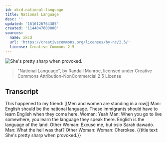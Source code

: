 ```yaml
---
id: xkcd.national-language
title: National Language
desc: ''
updated: '1616126764385'
created: '1144047600000'
sources:
  name: xkcd
  url: 'https://creativecommons.org/licenses/by-nc/2.5/'
  license: Creative Commons 2.5
---
```

![She's pretty sharp when provoked.](https://imgs.xkcd.com/comics/national_language.jpg)
> "National Language", by Randall Munroe, licensed under Creative Commons Attribution-NonCommercial 2.5 License

## Transcript
This happened to my friend:
[[Men and women are standing in a row]]
Man: English should be the national language. These immigrants should have to learn English when they come here.
Woman: Yeah
Man: When you go to live somewhere, you learn the language they speak there. English is the language of the land.
Other Woman: Excuse me, but osio Sarah dawado.
Man: What the hell was that?
Other Woman: Woman: Cherokee.
{{title text: She's pretty sharp when provoked.}}
